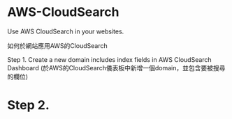 # AWS-CloudSearch

Use AWS CloudSearch in your websites.

如何於網站應用AWS的CloudSearch

  Step 1. Create a new domain includes index fields in AWS CloudSearch Dashboard (於AWS的CloudSearch儀表板中新增一個domain，並包含要被搜尋的欄位)

# Step 2. 
